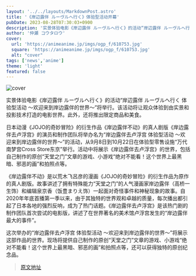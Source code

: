 ```yaml
---
layout: '../../layouts/MarkdownPost.astro'
title: '《岸辺露伴 ルーヴルへ行く》体验型活动开幕'
pubDate: 2023-08-28T07:30:03+0900
description: '实景体验电影《岸辺露伴 ルーヴルへ行く》的活动“岸辺露伴 ルーヴルへ行く 体验型活动 ～欢迎来到岸边露伴的世界～”将举行。'
author: '仲瀬 コウタロウ'
cover:
  url: 'https://animeanime.jp/imgs/ogp_f/610753.jpg'
  square: 'https://animeanime.jp/imgs/ogp_f/610753.jpg'
  alt: "cover"
tags: ['news','anime']
theme: 'light'
featured: false
---
```


![cover](https://animeanime.jp/imgs/ogp_f/610753.jpg)

实景体验电影《岸辺露伴 ルーヴルへ行く》的活动“岸辺露伴 ルーヴルへ行く 体验型活动 ～欢迎来到岸边露伴的世界～”将举行。该活动将让观众体验到由实景和投影技术打造的电影世界。此外，还将推出限定商品和美食。

日本动漫《JOJO的奇妙冒险》的衍生作品《岸边露伴不动》的真人剧版《岸边露伴去卢浮宫》的演员和制作团队将举办名为“岸边露伴去卢浮宫 体验型活动 ～欢迎来到岸边露伴的世界～”的活动，从9月8日到10月22日在体验型零售设施“万代南梦宫Cross Store东京”举行。活动中将展示《岸边露伴去卢浮宫》的世界，包括自己制作的原创“天堂之门”文章的游戏、小游戏“绝对不能看！这个世界上最黑暗、邪恶的画”和拍照点等。

《岸边露伴不动》是以荒木飞呂彦的漫画《JOJO的奇妙冒险》的衍生作品为原作的真人剧版。故事讲述了拥有特殊能力“天堂之门”的人气漫画家岸边露伴（高桥一生饰）和编辑泉京香（饭豊まりえ饰）一起面对奇怪事件和神秘现象的故事。自2020年年底首播第一季以来，由于其独特的世界观和卓越的质量，每次播出都引起了日本各地的强烈反响，成为了热门话题。《岸边露伴去卢浮宫》是该热门剧的制作团队首次尝试的电影版，讲述了在世界著名的美术馆卢浮宫发生的“岸边露伴最大的事件”。

这次举办的“岸边露伴去卢浮宫 体验型活动 ～欢迎来到岸边露伴的世界～”将展示这部作品的世界。现场将提供自己制作的原创“天堂之门”文章的游戏、小游戏“绝对不能看！这个世界上最黑暗、邪恶的画”和拍照点等，还可以获得独特的原创纪念品。

>[原文地址](https://animeanime.jp/article/2023/08/28/79549.html)  
